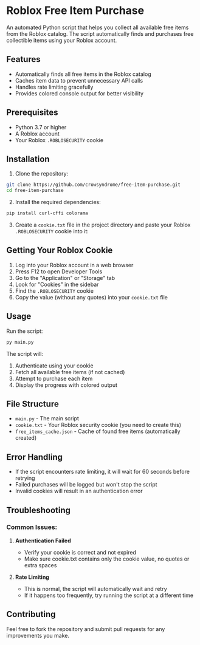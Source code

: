 # Roblox Free Item Purchase

An automated Python script that helps you collect all available free items from the Roblox catalog. The script automatically finds and purchases free collectible items using your Roblox account.

## Features

- Automatically finds all free items in the Roblox catalog
- Caches item data to prevent unnecessary API calls
- Handles rate limiting gracefully
- Provides colored console output for better visibility

## Prerequisites

- Python 3.7 or higher
- A Roblox account
- Your Roblox `.ROBLOSECURITY` cookie

## Installation

1. Clone the repository:
```bash
git clone https://github.com/crowsyndrome/free-item-purchase.git
cd free-item-purchase
```

2. Install the required dependencies:
```bash
pip install curl-cffi colorama
```

3. Create a `cookie.txt` file in the project directory and paste your Roblox `.ROBLOSECURITY` cookie into it:

## Getting Your Roblox Cookie

1. Log into your Roblox account in a web browser
2. Press F12 to open Developer Tools
3. Go to the "Application" or "Storage" tab
4. Look for "Cookies" in the sidebar
5. Find the `.ROBLOSECURITY` cookie
6. Copy the value (without any quotes) into your `cookie.txt` file

## Usage

Run the script:
```bash
py main.py
```

The script will:
1. Authenticate using your cookie
2. Fetch all available free items (if not cached)
3. Attempt to purchase each item
4. Display the progress with colored output

## File Structure

- `main.py` - The main script
- `cookie.txt` - Your Roblox security cookie (you need to create this)
- `free_items_cache.json` - Cache of found free items (automatically created)

## Error Handling

- If the script encounters rate limiting, it will wait for 60 seconds before retrying
- Failed purchases will be logged but won't stop the script
- Invalid cookies will result in an authentication error

## Troubleshooting

### Common Issues:

1. **Authentication Failed**
   - Verify your cookie is correct and not expired
   - Make sure cookie.txt contains only the cookie value, no quotes or extra spaces

2. **Rate Limiting**
   - This is normal, the script will automatically wait and retry
   - If it happens too frequently, try running the script at a different time

## Contributing

Feel free to fork the repository and submit pull requests for any improvements you make.
